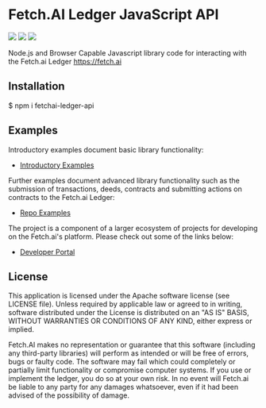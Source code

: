 # Fetch.AI Ledger JavaScript API
![](https://github.com/fetchai/ledger-api-javascript/workflows/CI/badge.svg?branch=master)
![](https://img.shields.io/npm/v/fetchai-ledger-api)
![](https://img.shields.io/github/release-date/fetchai/ledger-api-javascript)

Node.js and Browser Capable Javascript library code for interacting with the Fetch.ai Ledger https://fetch.ai

## Installation

   $ npm i fetchai-ledger-api

## Examples

Introductory examples document basic library functionality:

- [Introductory Examples](https://github.com/fetchai/ledger-api-javascript/blob/master/src/examples/introduction.js)

Further examples document advanced library functionality such as the submission of transactions, deeds, contracts and submitting actions on contracts to the Fetch.ai Ledger:

- [Repo Examples](https://github.com/fetchai/ledger-api-javascript/blob/master/src/examples)

The project is a component of a larger ecosystem of projects for developing on the Fetch.ai's platform. Please check out some of the links below:

- [Developer Portal](https://developer.fetch.ai/)

## License

This application is licensed under the Apache software license (see LICENSE file). Unless required by
applicable law or agreed to in writing, software distributed under the License is distributed on an
"AS IS" BASIS, WITHOUT WARRANTIES OR CONDITIONS OF ANY KIND, either express or implied.

Fetch.AI makes no representation or guarantee that this software (including any third-party libraries)
will perform as intended or will be free of errors, bugs or faulty code. The software may fail which
could completely or partially limit functionality or compromise computer systems. If you use or
implement the ledger, you do so at your own risk. In no event will Fetch.ai be liable to any party
for any damages whatsoever, even if it had been advised of the possibility of damage.

